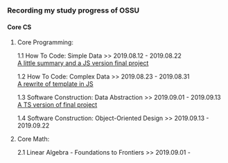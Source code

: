 ### Recording my study progress of OSSU

#### Core CS

1. Core Programming:

    1.1 How To Code: Simple Data >> 2019.08.12 - 2019.08.22<br>
    [A little summary and a JS version final project](https://htmlpreview.github.io/?https://github.com/KoaLaYT/OSSU/blob/master/Core-CS/1-Core-Programming/1-How-To-Code-Simple-Data/8-Final-Project-JS/index.html)

    1.2 How To Code: Complex Data >> 2019.08.23 - 2019.08.31<br>
    [A rewrite of template in JS](https://htmlpreview.github.io/?https://github.com/KoaLaYT/OSSU/blob/master/Core-CS/1-Core-Programming/2-How-To-Code-Complex-Data/16-Summary/index.html)

    1.3 Software Construction: Data Abstraction >> 2019.09.01 - 2019.09.13<br>
    [A TS version of final project](https://htmlpreview.github.io/?https://github.com/KoaLaYT/OSSU/blob/master/Core-CS/1-Core-Programming/3-Software-Construction-Data-Abstraction/6-Final-Project-TS/dist/index.html)

    1.4 Software Construction: Object-Oriented Design >> 2019.09.13 - 2019.09.22

2. Core Math:

    2.1 Linear Algebra - Foundations to Frontiers >> 2019.09.01 -

